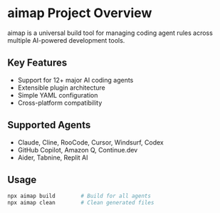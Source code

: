 # aimap Project Overview

aimap is a universal build tool for managing coding agent rules across multiple AI-powered development tools.

## Key Features

- Support for 12+ major AI coding agents
- Extensible plugin architecture
- Simple YAML configuration
- Cross-platform compatibility

## Supported Agents

- Claude, Cline, RooCode, Cursor, Windsurf, Codex
- GitHub Copilot, Amazon Q, Continue.dev
- Aider, Tabnine, Replit AI

## Usage

```bash
npx aimap build        # Build for all agents
npx aimap clean        # Clean generated files
```
